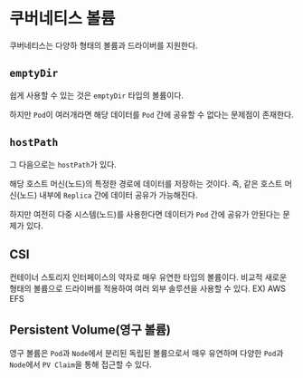 # 쿠버네티스 볼륨
쿠버네티스는 다양하 형태의 볼륨과 드라이버를 지원한다.

## `emptyDir`
쉽게 사용할 수 있는 것은 `emptyDir` 타입의 볼륨이다.

하지만 `Pod`이 여러개라면 해당 데이터를 `Pod` 간에 공유할 수 없다는 문제점이 존재한다.


## `hostPath`
그 다음으로는 `hostPath`가 있다.

해당 호스트 머신(노드)의 특정한 경로에 데이터를 저장하는 것이다.
즉, 같은 호스트 머신(노드) 내부에 `Replica` 간에 데이터 공유가 가능해진다.

하지만 여전히 다중 시스템(노드)를 사용한다면 데이터가 `Pod` 간에 공유가 안된다는 문제가 있다.


## CSI
컨테이너 스토리지 인터페이스의 약자로 매우 유연한 타입의 볼륨이다.
비교적 새로운 형태의 볼륨으로 드라이버를 적용하여 여러 외부 솔루션을 사용할 수 있다.
EX) AWS EFS

## Persistent Volume(영구 볼륨)
영구 볼륨은 `Pod`과 `Node`에서 분리된 독립된 볼륨으로서 매우 유연하며 다양한 `Pod`과 `Node`에서
`PV Claim`을 통해 접근할 수 있다.